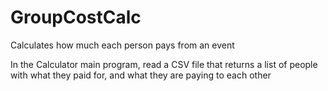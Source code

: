 # GroupCostCalc
Calculates how much each person pays from an event

In the Calculator main program, read a CSV file that
returns a list of people with what they paid for, and
what they are paying to each other
